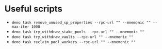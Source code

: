 Useful scripts
====

- `deno task remove_unused_sp_properties --rpc-url "" --mnemonic "" --max-iter 1000`
- `deno task try_withdraw_stake_pools --rpc-url "" --mnemonic ""`
- `deno task try_withdraw_vaults --rpc-url "" --mnemonic ""`
- `deno task reclaim_pool_workers --rpc-url "" --mnemonic ""`
